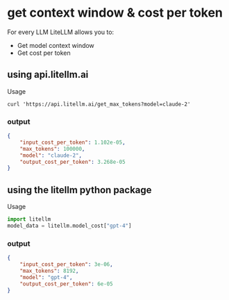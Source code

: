 # get context window & cost per token 

For every LLM LiteLLM allows you to:
* Get model context window 
* Get cost per token 

## using api.litellm.ai
Usage
```curl
curl 'https://api.litellm.ai/get_max_tokens?model=claude-2'
```

### output
```json
{
    "input_cost_per_token": 1.102e-05,
    "max_tokens": 100000,
    "model": "claude-2",
    "output_cost_per_token": 3.268e-05
}
```

## using the litellm python package
Usage
```python
import litellm
model_data = litellm.model_cost["gpt-4"]
```

### output
```json
{
    "input_cost_per_token": 3e-06,
    "max_tokens": 8192,
    "model": "gpt-4",
    "output_cost_per_token": 6e-05
}
```